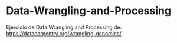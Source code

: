# Data-Wrangling-and-Processing

Ejercicio de Data Wrangling and Processing de:
https://datacarpentry.org/wrangling-genomics/
